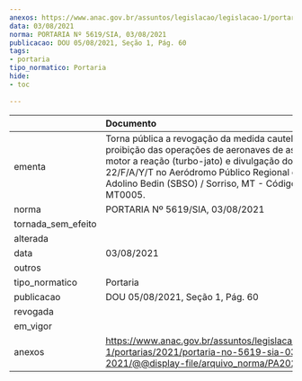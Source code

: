 ```yaml
---
anexos: https://www.anac.gov.br/assuntos/legislacao/legislacao-1/portarias/2021/portaria-no-5619-sia-03-08-2021/@@display-file/arquivo_norma/PA2021-5619.pdf
data: 03/08/2021
norma: PORTARIA Nº 5619/SIA, 03/08/2021
publicacao: DOU 05/08/2021, Seção 1, Pág. 60
tags:
- portaria
tipo_normatico: Portaria
hide: 
- toc 
 
---
```


|                    | Documento                                                                                                                                                                                                                                                          |
|:-------------------|:-------------------------------------------------------------------------------------------------------------------------------------------------------------------------------------------------------------------------------------------------------------------|
| ementa             | Torna pública a revogação da medida cautelar de proibição das operações de aeronaves de asa fixa com motor a reação (turbo-jato) e divulgação do PCN 22/F/A/Y/T no Aeródromo Público Regional de Sorriso Adolino Bedin (SBSO) / Sorriso, MT - Código CIAD: MT0005. |
| norma              | PORTARIA Nº 5619/SIA, 03/08/2021                                                                                                                                                                                                                                   |
| tornada_sem_efeito |                                                                                                                                                                                                                                                                    |
| alterada           |                                                                                                                                                                                                                                                                    |
| data               | 03/08/2021                                                                                                                                                                                                                                                         |
| outros             |                                                                                                                                                                                                                                                                    |
| tipo_normatico     | Portaria                                                                                                                                                                                                                                                           |
| publicacao         | DOU 05/08/2021, Seção 1, Pág. 60                                                                                                                                                                                                                                   |
| revogada           |                                                                                                                                                                                                                                                                    |
| em_vigor           |                                                                                                                                                                                                                                                                    |
| anexos             | https://www.anac.gov.br/assuntos/legislacao/legislacao-1/portarias/2021/portaria-no-5619-sia-03-08-2021/@@display-file/arquivo_norma/PA2021-5619.pdf                                                                                                               |